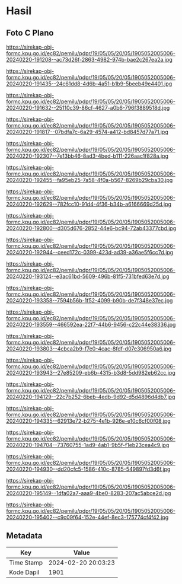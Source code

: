 # Hasil

## Foto C Plano

https://sirekap-obj-formc.kpu.go.id/ec82/pemilu/pdpr/19/05/05/20/05/1905052005006-20240220-191208--ac73d26f-2863-4982-974b-bae2c267ea2a.jpg

https://sirekap-obj-formc.kpu.go.id/ec82/pemilu/pdpr/19/05/05/20/05/1905052005006-20240220-191435--24c61dd8-4d6b-4a51-b1b9-5beeb49e4401.jpg

https://sirekap-obj-formc.kpu.go.id/ec82/pemilu/pdpr/19/05/05/20/05/1905052005006-20240220-191632--25110c39-86cf-4627-a0b6-796f3889518d.jpg

https://sirekap-obj-formc.kpu.go.id/ec82/pemilu/pdpr/19/05/05/20/05/1905052005006-20240220-191817--07bdfa7c-6a29-4574-a412-bd8457d77a71.jpg

https://sirekap-obj-formc.kpu.go.id/ec82/pemilu/pdpr/19/05/05/20/05/1905052005006-20240220-192307--7e13bb46-8ad3-4bed-b111-226aac1f828a.jpg

https://sirekap-obj-formc.kpu.go.id/ec82/pemilu/pdpr/19/05/05/20/05/1905052005006-20240220-192455--fa95eb25-7a58-4f0a-b567-8269b29cba30.jpg

https://sirekap-obj-formc.kpu.go.id/ec82/pemilu/pdpr/19/05/05/20/05/1905052005006-20240220-192629--782fcc10-91d4-4f36-b34b-a6166669d25d.jpg

https://sirekap-obj-formc.kpu.go.id/ec82/pemilu/pdpr/19/05/05/20/05/1905052005006-20240220-192800--d305d676-2852-44e6-bc94-72ab43377cbd.jpg

https://sirekap-obj-formc.kpu.go.id/ec82/pemilu/pdpr/19/05/05/20/05/1905052005006-20240220-192944--ceed172c-0399-423d-ad39-a36ae5f6cc7d.jpg

https://sirekap-obj-formc.kpu.go.id/ec82/pemilu/pdpr/19/05/05/20/05/1905052005006-20240220-193124--e3ac61bd-5609-496b-81f5-731bfed63e7d.jpg

https://sirekap-obj-formc.kpu.go.id/ec82/pemilu/pdpr/19/05/05/20/05/1905052005006-20240220-193358--7594b56b-1f52-4099-b90b-de7f348e37ec.jpg

https://sirekap-obj-formc.kpu.go.id/ec82/pemilu/pdpr/19/05/05/20/05/1905052005006-20240220-193559--466592ea-22f7-44b6-9456-c22c44e38336.jpg

https://sirekap-obj-formc.kpu.go.id/ec82/pemilu/pdpr/19/05/05/20/05/1905052005006-20240220-193803--4cbca2b9-f7e0-4cac-8fdf-d07e306950a6.jpg

https://sirekap-obj-formc.kpu.go.id/ec82/pemilu/pdpr/19/05/05/20/05/1905052005006-20240220-193943--27e85209-eb6b-4315-b3d8-5dd982eb62cc.jpg

https://sirekap-obj-formc.kpu.go.id/ec82/pemilu/pdpr/19/05/05/20/05/1905052005006-20240220-194129--22c7b252-6beb-4edb-9d92-d5d4896d4db7.jpg

https://sirekap-obj-formc.kpu.go.id/ec82/pemilu/pdpr/19/05/05/20/05/1905052005006-20240220-194335--62913e72-b275-4e1b-926e-e10c6cf00f08.jpg

https://sirekap-obj-formc.kpu.go.id/ec82/pemilu/pdpr/19/05/05/20/05/1905052005006-20240220-194704--73760755-1ad9-4ab1-9b5f-f1eb23cea4c9.jpg

https://sirekap-obj-formc.kpu.go.id/ec82/pemilu/pdpr/19/05/05/20/05/1905052005006-20240220-194930--dd20cfc5-1586-410c-8785-549897fd3d6f.jpg

https://sirekap-obj-formc.kpu.go.id/ec82/pemilu/pdpr/19/05/05/20/05/1905052005006-20240220-195149--1dfa02a7-aaa9-4be0-8283-207ac5abce2d.jpg

https://sirekap-obj-formc.kpu.go.id/ec82/pemilu/pdpr/19/05/05/20/05/1905052005006-20240220-195402--c9c09f64-152e-44ef-8ec3-175774cf4f42.jpg


## Metadata

| Key        | Value               |
| ---------- | ------------------- |
| Time Stamp | 2024-02-20 20:03:23 |
| Kode Dapil | 1901                |



